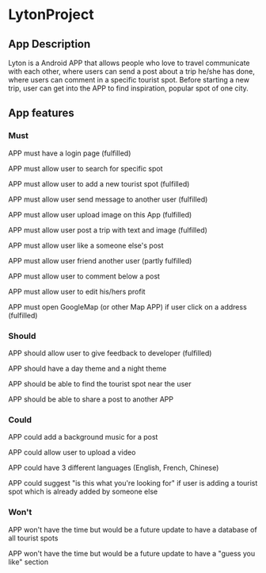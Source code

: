 # LytonProject

## App Description

Lyton is a Android APP that allows people who love to travel communicate with each other, where
users can send a post about a trip he/she has done, where users can comment in a specific tourist
spot. Before starting a new trip, user can get into the APP to find inspiration, popular spot of one
city.


## App features

### Must

APP must have a login page (fulfilled)

APP must allow user to search for specific spot 

APP must allow user to add a new tourist spot (fulfilled)

APP must allow user send message to another user (fulfilled)

APP must allow user upload image on this App (fulfilled)

APP must allow user post a trip with text and image (fulfilled)

APP must allow user like a someone else's post

APP must allow user friend another user (partly fulfilled)

APP must allow user to comment below a post

APP must allow user to edit his/hers profit

APP must open GoogleMap (or other Map APP) if user click on a address (fulfilled)

### Should

APP should allow user to give feedback to developer (fulfilled)

APP should have a day theme and a night theme

APP should be able to find the tourist spot near the user

APP should be able to share a post to another APP

### Could

APP could add a background music for a post

APP could allow user to upload a video

APP could have 3 different languages (English, French, Chinese)

APP could suggest "is this what you're looking for" if user is adding a tourist spot which is already added by someone else

### Won't

APP won't have the time but would be a future update to have a database of all tourist spots

APP won't have the time but would be a future update to have a "guess you like" section 
